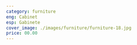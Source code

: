 ```yaml
---
category: furniture
eng: Cabinet
esp: Gabinete
cover_image: ./images/furniture/furniture-18.jpg
price: 00.00
---
```

 
